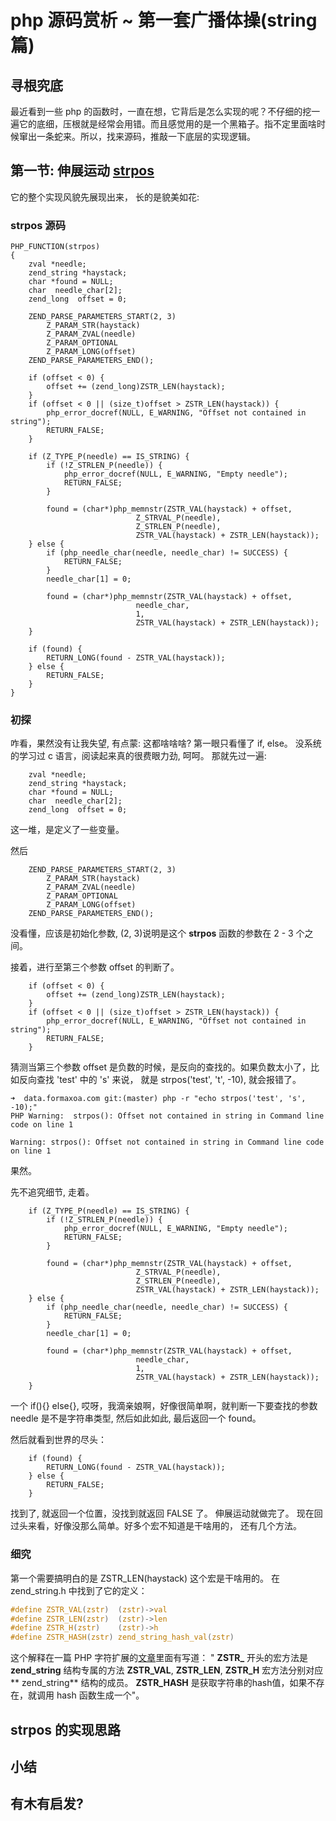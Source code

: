 # php 源码赏析 ~ 第一套广播体操(string 篇)

## 寻根究底
最近看到一些 php 的函数时，一直在想，它背后是怎么实现的呢？不仔细的挖一遍它的底细，压根就是经常会用错。而且感觉用的是一个黑箱子。指不定里面啥时候窜出一条蛇来。所以，找来源码，推敲一下底层的实现逻辑。
## 第一节: 伸展运动 [strpos](https://github.com/php/php-src/blob/master/ext/standard/string.c) 

它的整个实现风貌先展现出来， 长的是貌美如花: 

### strpos 源码

```
PHP_FUNCTION(strpos)
{
	zval *needle;
	zend_string *haystack;
	char *found = NULL;
	char  needle_char[2];
	zend_long  offset = 0;

	ZEND_PARSE_PARAMETERS_START(2, 3)
		Z_PARAM_STR(haystack)
		Z_PARAM_ZVAL(needle)
		Z_PARAM_OPTIONAL
		Z_PARAM_LONG(offset)
	ZEND_PARSE_PARAMETERS_END();

	if (offset < 0) {
		offset += (zend_long)ZSTR_LEN(haystack);
	}
	if (offset < 0 || (size_t)offset > ZSTR_LEN(haystack)) {
		php_error_docref(NULL, E_WARNING, "Offset not contained in string");
		RETURN_FALSE;
	}

	if (Z_TYPE_P(needle) == IS_STRING) {
		if (!Z_STRLEN_P(needle)) {
			php_error_docref(NULL, E_WARNING, "Empty needle");
			RETURN_FALSE;
		}

		found = (char*)php_memnstr(ZSTR_VAL(haystack) + offset,
			                Z_STRVAL_P(needle),
			                Z_STRLEN_P(needle),
			                ZSTR_VAL(haystack) + ZSTR_LEN(haystack));
	} else {
		if (php_needle_char(needle, needle_char) != SUCCESS) {
			RETURN_FALSE;
		}
		needle_char[1] = 0;

		found = (char*)php_memnstr(ZSTR_VAL(haystack) + offset,
							needle_char,
							1,
		                    ZSTR_VAL(haystack) + ZSTR_LEN(haystack));
	}

	if (found) {
		RETURN_LONG(found - ZSTR_VAL(haystack));
	} else {
		RETURN_FALSE;
	}
}
```

### 初探
咋看，果然没有让我失望, 有点蒙: 这都啥啥啥? 第一眼只看懂了 if, else。 没系统的学习过 c 语言，阅读起来真的很费眼力劲, 呵呵。
那就先过一遍: 

```
	zval *needle;
	zend_string *haystack;
	char *found = NULL;
	char  needle_char[2];
	zend_long  offset = 0;
```
这一堆，是定义了一些变量。

然后
```
	ZEND_PARSE_PARAMETERS_START(2, 3)
		Z_PARAM_STR(haystack)
		Z_PARAM_ZVAL(needle)
		Z_PARAM_OPTIONAL
		Z_PARAM_LONG(offset)
	ZEND_PARSE_PARAMETERS_END();
```
没看懂，应该是初始化参数, (2, 3)说明是这个 **strpos** 函数的参数在 2 - 3 个之间。

接着，进行至第三个参数 offset 的判断了。

```
	if (offset < 0) {
		offset += (zend_long)ZSTR_LEN(haystack);
	}
	if (offset < 0 || (size_t)offset > ZSTR_LEN(haystack)) {
		php_error_docref(NULL, E_WARNING, "Offset not contained in string");
		RETURN_FALSE;
	}
```

猜测当第三个参数 offset 是负数的时候，是反向的查找的。如果负数太小了，比如反向查找 'test' 中的 's' 来说， 就是 strpos('test', 't', -10), 就会报错了。 

```
➜  data.formaxoa.com git:(master) php -r "echo strpos('test', 's', -10);"
PHP Warning:  strpos(): Offset not contained in string in Command line code on line 1

Warning: strpos(): Offset not contained in string in Command line code on line 1
```

果然。

先不追究细节, 走着。

```
	if (Z_TYPE_P(needle) == IS_STRING) {
		if (!Z_STRLEN_P(needle)) {
			php_error_docref(NULL, E_WARNING, "Empty needle");
			RETURN_FALSE;
		}

		found = (char*)php_memnstr(ZSTR_VAL(haystack) + offset,
			                Z_STRVAL_P(needle),
			                Z_STRLEN_P(needle),
			                ZSTR_VAL(haystack) + ZSTR_LEN(haystack));
	} else {
		if (php_needle_char(needle, needle_char) != SUCCESS) {
			RETURN_FALSE;
		}
		needle_char[1] = 0;

		found = (char*)php_memnstr(ZSTR_VAL(haystack) + offset,
							needle_char,
							1,
		                    ZSTR_VAL(haystack) + ZSTR_LEN(haystack));
	}
```

一个 if(){} else{}, 哎呀，我滴亲娘啊，好像很简单啊，就判断一下要查找的参数 needle 是不是字符串类型, 然后如此如此, 最后返回一个 found。

然后就看到世界的尽头： 

```
	if (found) {
		RETURN_LONG(found - ZSTR_VAL(haystack));
	} else {
		RETURN_FALSE;
	}
```
找到了, 就返回一个位置，没找到就返回 FALSE 了。
伸展运动就做完了。
现在回过头来看，好像没那么简单。好多个宏不知道是干啥用的， 还有几个方法。

### 细究
第一个需要搞明白的是 ZSTR_LEN(haystack) 这个宏是干啥用的。  在 zend_string.h 中找到了它的定义： 

```c
#define ZSTR_VAL(zstr)  (zstr)->val
#define ZSTR_LEN(zstr)  (zstr)->len
#define ZSTR_H(zstr)    (zstr)->h
#define ZSTR_HASH(zstr) zend_string_hash_val(zstr)
```

这个解释在一篇 PHP 字符扩展的[文章](https://juejin.im/entry/583e8f36ac502e006c3605ee)里面有写道：
" **ZSTR_** 开头的宏方法是 **zend_string** 结构专属的方法 **ZSTR_VAL**, **ZSTR_LEN**, **ZSTR_H** 宏方法分别对应 ** zend_string** 结构的成员。
**ZSTR_HASH** 是获取字符串的hash值，如果不存在，就调用 hash 函数生成一个"。

 
## strpos 的实现思路
## 小结
## 有木有启发?




